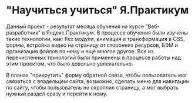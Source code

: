 # "Научиться учиться" Я.Практикум

Данный проект - результат месяца обучения на курсе "Веб-разработчик" в Яндекс.Практикум.
В процессе обучения были изучены такие технологии, как: flex модули, анимация и трансформация в CSS, формы, встройка видео на страницу от сторонних ресурсов, БЭМ и организация файлов по нему и ещё многое другое.
Все из перечисленных технологий были применены в процессе работы над этим проектом, что было довольно увлекательно.

В планах "прикрутить" форму обратной связи, чтобы пользователь мог связаться с владельцем сайта, возможно, сделать меню для навигации по сайту, чтобы пользователь не скроллил страницу, а мог выбрать нужный раздел сразу и перейти к нему.